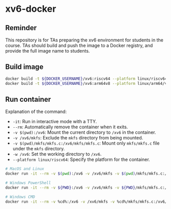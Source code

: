 # xv6-docker

## Reminder

This repository is for TAs preparing the xv6 environment for students in the course. TAs should build and push the image to a Docker registry, and provide the full image name to students.

## Build image

```bash
docker build -t ${DOCKER_USERNAME}/xv6:riscv64 --platform linux/riscv64 -f Dockerfile.riscv .
docker build -t ${DOCKER_USERNAME}/xv6:arm64v8 --platform linux/arm64/v8 -f Dockerfile.arm64v8 .
```

## Run container

Explanation of the command:

- `-it`: Run in interactive mode with a TTY.
- `--rm`: Automatically remove the container when it exits.
- `-v $(pwd):/xv6`: Mount the current directory to `/xv6` in the container.
- `-v /xv6/mkfs`: Exclude the `mkfs` directory from being mounted.
- `-v $(pwd)/mkfs/mkfs.c:/xv6/mkfs/mkfs.c`: Mount only `mkfs/mkfs.c` file under the `mkfs` directory.
- `-w /xv6`: Set the working directory to `/xv6`.
- `--platform linux/riscv64`: Specify the platform for the container.

```bash
# MacOS and Linux
docker run -it --rm -v $(pwd):/xv6 -v /xv6/mkfs -v $(pwd)/mkfs/mkfs.c:/xv6/mkfs/mkfs.c -w /xv6 --platform linux/riscv64 ${DOCKER_USERNAME}/xv6:riscv64

# Windows PowerShell
docker run -it --rm -v ${PWD}:/xv6 -v /xv6/mkfs -v ${PWD}/mkfs/mkfs.c:/xv6/mkfs/mkfs.c -w /xv6 --platform linux/riscv64 ${DOCKER_USERNAME}/xv6:riscv64

# Windows CMD
docker run -it --rm -v %cd%:/xv6 -v /xv6/mkfs -v %cd%/mkfs/mkfs.c:/xv6/mkfs/mkfs.c -w /xv6 --platform linux/riscv64 ${DOCKER_USERNAME}/xv6:riscv64
```
